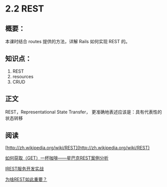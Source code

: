 # 2.2 REST

## 概要：

本课时结合 routes 提供的方法，详解 Rails 如何实现 REST 的。

## 知识点：

1. REST
2. resources
3. CRUD

## 正文

REST，Representational State Transfer， 更准确地表述应该是：具有代表性的状态转移


## 阅读

[http://zh.wikipedia.org/wiki/REST](http://zh.wikipedia.org/wiki/REST)

[如何获取（GET）一杯咖啡——星巴克REST案例分析](http://www.infoq.com/cn/articles/webber-rest-workflow)

[lREST服务开发实战](http://kb.cnblogs.com/page/91827/)

[为啥REST如此重要？](http://www.csdn.net/article/2013-08-01/2816424-Why-REST-is-so-important)